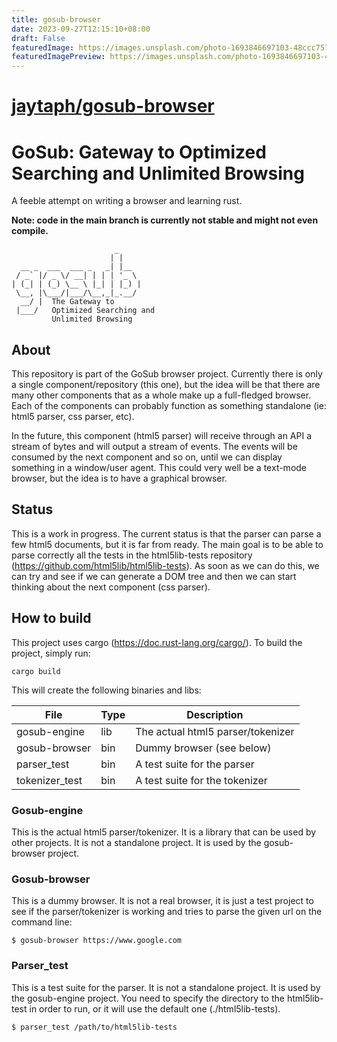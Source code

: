 ```yaml
---
title: gosub-browser
date: 2023-09-27T12:15:10+08:00
draft: False
featuredImage: https://images.unsplash.com/photo-1693846697103-48ccc757f9b9?ixid=M3w0NjAwMjJ8MHwxfHJhbmRvbXx8fHx8fHx8fDE2OTU3ODgwODd8&ixlib=rb-4.0.3
featuredImagePreview: https://images.unsplash.com/photo-1693846697103-48ccc757f9b9?ixid=M3w0NjAwMjJ8MHwxfHJhbmRvbXx8fHx8fHx8fDE2OTU3ODgwODd8&ixlib=rb-4.0.3
---
```


# [jaytaph/gosub-browser](https://github.com/jaytaph/gosub-browser)

# GoSub: Gateway to Optimized Searching and Unlimited Browsing

A feeble attempt on writing a browser and learning rust.

**Note: code in the main branch is currently not stable and might not even compile.**

```
                       _     
                      | |    
  __ _  ___  ___ _   _| |__  
 / _` |/ _ \/ __| | | | '_ \ 
| (_| | (_) \__ \ |_| | |_) |
 \__, |\___/|___/\__,_|_.__/ 
  __/ |  The Gateway to                    
 |___/   Optimized Searching and 
         Unlimited Browsing                    
```


## About

This repository is part of the GoSub browser project. Currently there is only a single component/repository (this one), 
but the idea will be that there are many other components that as a whole make up a full-fledged browser. Each of the 
components can probably function as something standalone (ie: html5 parser, css parser, etc).

In the future, this component (html5 parser) will receive through an API a stream of bytes and will output a stream of
events. The events will be consumed by the next component and so on, until we can display something in a window/user 
agent. This could very well be a text-mode browser, but the idea is to have a graphical browser.


## Status

This is a work in progress. The current status is that the parser can parse a few html5 documents, but it is far from
ready. The main goal is to be able to parse correctly all the tests in the html5lib-tests repository 
(https://github.com/html5lib/html5lib-tests). As soon as we can do this, we can try and see if we can generate a DOM 
tree and then we can start thinking about the next component (css parser).

## How to build

This project uses cargo (https://doc.rust-lang.org/cargo/). To build the project, simply run:

``` 
cargo build
```

This will create the following binaries and libs:

| File           | Type | Description                       |
|----------------|------|-----------------------------------|
| gosub-engine   | lib  | The actual html5 parser/tokenizer |
| gosub-browser  | bin  | Dummy browser (see below)         |
| parser_test    | bin  | A test suite for the parser       |
| tokenizer_test | bin  | A test suite for the tokenizer    |

### Gosub-engine

This is the actual html5 parser/tokenizer. It is a library that can be used by other projects. It is not a standalone
project. It is used by the gosub-browser project.

### Gosub-browser

This is a dummy browser. It is not a real browser, it is just a test project to see if the parser/tokenizer is working 
and tries to parse the given url on the command line:

```shell
$ gosub-browser https://www.google.com
```

### Parser_test

This is a test suite for the parser. It is not a standalone project. It is used by the gosub-engine project. You need 
to specify the directory to the html5lib-test in order to run, or it will use the default one (./html5lib-tests).

```shell
$ parser_test /path/to/html5lib-tests
```
